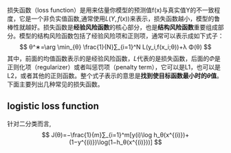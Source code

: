 损失函数（loss function）是用来估量你模型的预测值f(x)与真实值Y的不一致程度，它是一个非负实值函数,通常使用$L(Y, f(x))$来表示，损失函数越小，模型的鲁棒性就越好。损失函数是**经验风险函数**的核心部分，也是**结构风险函数**重要组成部分。模型的结构风险函数包括了经验风险项和正则项，通常可以表示成如下式子：
$$
θ^∗=\arg \min_{θ} \frac{1}{N}∑_{i=1}^N L(y_i,f(x_i;θ))+λ Φ(θ)
$$
其中，前面的均值函数表示的是经验风险函数，$L$代表的是损失函数，后面的$Φ$是正则化项（regularizer）或者叫惩罚项（penalty term），它可以是L1，也可以是L2，或者其他的正则函数。整个式子表示的意思是**找到使目标函数最小时的$θ$值**。下面主要列出几种常见的损失函数。



## logistic loss function

针对二分类而言,
$$
J(θ)=−\frac{1}{m}∑_{i=1}^m[y(i)\log h_θ(x^{(i)})+(1−y^{(i)})\log(1−h_θ(x^{(i)}))]
$$
